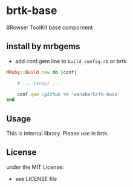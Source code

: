 # brtk-base
BRowser ToolKit base compornent
## install by mrbgems
- add conf.gem line to `build_config.rb` or brtk

```ruby
MRuby::Build.new do |conf|

    # ... (snip) ...

    conf.gem :github => 'wanabe/brtk-base'
end
```
## Usage
This is internal library. Please use in brtk.
## License
under the MIT License:
- see LICENSE file
